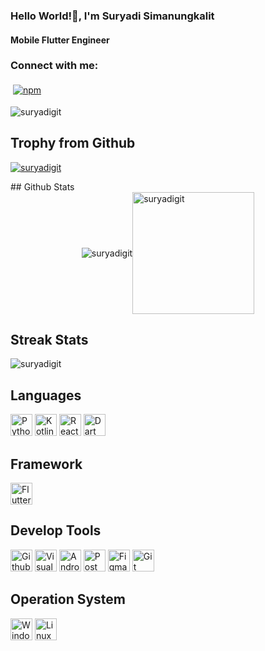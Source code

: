 <h3 align="left">Hello World!👋, I'm Suryadi Simanungkalit</h3>
<h4 align="left">Mobile Flutter Engineer</h4>
<h3 align="left">Connect with me:</h3>
<p align="left">
</p>

<p align="left">
  <a href="https://www.linkedin.com/in/suryadi-s-560048291/">
    <img src="https://raw.githubusercontent.com/Quadrified/Quadrified/master/assets/svg/social/linkedin.svg" alt="npm" style="vertical-align:top; margin:4px">
  </a>
</p>

<p align="left"> <img src="https://komarev.com/ghpvc/?username=suryadigit&label=Profile%20views&color=0e75b6&style=flat" alt="suryadigit" /> </p>

## Trophy from Github
<p align="left"> <a href="https://github.com/ryo-ma/github-profile-trophy"><img src="https://github-profile-trophy.vercel.app/?username=suryadigit&theme=onedark" alt="suryadigit" /></a> </p>
 <p align = "left"><a href= "https://github-profile-trophy.vercel.app/?username=suryadigit&title=-Stars,-Followers" alt= "suryadigit" /></a></p>
## Github Stats

<div style="display: flex; justify-content: center; align-items: center;">
  <img src="https://github-readme-stats.vercel.app/api?username=suryadigit&show_icons=true&locale=en&theme=dracula" alt="suryadigit" />
  <img src="https://github-readme-stats.vercel.app/api/top-langs?username=suryadigit&show_icons=true&locale=en&layout=compact&theme=dracula" alt="suryadigit" style="height: 195px;" />
</div>

## Streak Stats
<p align="left">
  <img src="https://github-readme-streak-stats.herokuapp.com/?user=suryadigit&theme=dracula" alt="suryadigit" />
</p>

## Languages
<p>

<img src="https://img.shields.io/badge/Python-282C34?logo=Python&logoColor=3776AB" alt="Python logo" title="Python" height="35" />
<img src="https://img.shields.io/badge/Kotlin-282C34?logo=Kotlin&logoColor=3776AB" alt="Kotlin logo" title="Kotlin" height="35" />
<img src="https://img.shields.io/badge/React-282C34?logo=React&logoColor=3776AB" alt="ReactJS logo" title="ReactJS" height="35" />
<img src="https://img.shields.io/badge/Dart-282C34?logo=Dart&logoColor=0175C2" alt="Dart logo" title="Dart" height="35" />

</p>

## Framework
<p>
<img src="https://img.shields.io/badge/Flutter-282C34?logo=Flutter&logoColor=02569B" alt="Flutter logo" title="Flutter" height="35" />
</p>

## Develop Tools
<p>

<img src="https://img.shields.io/badge/Github-282C34?logo=Github&logoColor=white" alt="Github logo" title="Github" height="35" />
<img src="https://img.shields.io/badge/Visual_Studio_Code-282C34?logo=visual%20studio%20code&logoColor=0078D4" alt="Visual_Studio_Code logo" title="Visual_Studio_Code" height="35" />
<img src="https://img.shields.io/badge/Android_Studio-282C34?logo=android-studio&logoColor=3DDC84" alt="Android Studio logo" title="Android Studio" height="35" />
<img src="https://img.shields.io/badge/Postman-282C34?logo=Postman&logoColor=F24E1E" alt="Postman logo" title="Postman" height="35" />
<img src="https://img.shields.io/badge/Figma-282C34?logo=Figma&logoColor=F24E1E" alt="Figma logo" title="Figma" height="35" />
<img src="https://img.shields.io/badge/Git-282C34?logo=Git&logoColor=F34E68" alt="Git logo" title="Git" height="35" />

</p>

## Operation System

<p>

<img src="https://img.shields.io/badge/Windows-282C34?logo=Windows&logoColor=0078D6" alt="Windows logo" title="Windows" height="35" />
<img src="https://img.shields.io/badge/Linux-282C34?logo=Linux&logoColor=0078D6" alt="Linux logo" title="Linux" height="35" />


</p>
